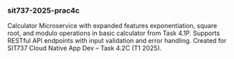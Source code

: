 ### sit737-2025-prac4c
Calculator Microservice with expanded features exponentiation, square root, and modulo operations in basic calculator from Task 4.1P. Supports RESTful API endpoints with input validation and error handling. Created for SIT737 Cloud Native App Dev – Task 4.2C (T1 2025).
